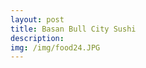 ```yaml
---
layout: post
title: Basan Bull City Sushi
description: 
img: /img/food24.JPG
---
```

<div class="img_row">
	<img class="col one" src="{{ site.baseurl }}/img/food21.JPG" alt="" title="example image"/>
	<img class="col one" src="{{ site.baseurl }}/img/food22.JPG" alt="" title="example image"/>
	<img class="col one" src="{{ site.baseurl }}/img/food23.JPG" alt="" title="example image"/>
</div>


<div class="img_row">
	<img class="col two" src="{{ site.baseurl }}/img/food24.JPG" alt="" title="example image"/>
	<img class="col one" src="{{ site.baseurl }}/img/food25.JPG" alt="" title="example image"/>
</div>


<div class="img_row">
	<img class="col one" src="{{ site.baseurl }}/img/food26.JPG" alt="" title="example image"/>
	<img class="col two" src="{{ site.baseurl }}/img/food27.JPG" alt="" title="example image"/>
</div>

